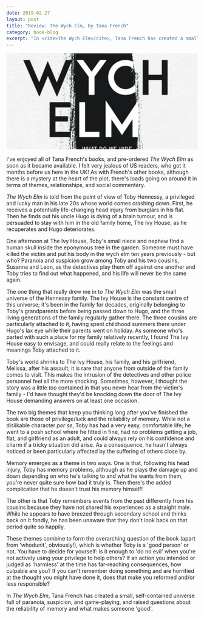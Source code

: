 ```yaml
---
date: 2019-02-27
layout: post
title: "Review: The Wych Elm, by Tana French"
category: book-blog
excerpt: "In <cite>The Wych Elm</cite>, Tana French has created a small, self-contained universe full of paranoia, suspicion, and game-playing, and raised questions about the reliability of memory and what makes someone 'good'."
---
```


![The Wych Elm](/images/the-wych-elm.jpg)

I've enjoyed all of Tana French's books, and pre-ordered <cite>The Wych Elm</cite> as soon as it became available. I felt very jealous of US readers, who got it months before us here in the UK! As with French's other books, although there is a mystery at the heart of the plot, there's loads going on around it in terms of themes, relationships, and social commentary.

<cite>The Wych Elm</cite> is told from the point of view of Toby Hennessy, a privileged and lucky man in his late 20s whose world comes crashing down. First, he receives a potentially life-changing head injury from burglars in his flat. Then he finds out his uncle Hugo is dying of a brain tumour, and is persuaded to stay with him in the old family home, The Ivy House, as he recuperates and Hugo deteriorates.

One afternoon at The Ivy House, Toby's small niece and nephew find a human skull inside the eponymous tree in the garden. Someone must have killed the victim and put his body in the wych elm ten years previously - but who? Paranoia and suspicion grow among Toby and his two cousins, Susanna and Leon, as the detectives play them off against one another and Toby tries to find out what happened, and his life will never be the same again.

The one thing that really drew me in to <cite>The Wych Elm</cite> was the small universe of the Hennessy family. The Ivy House is the constant centre of this universe; it's been in the family for decades, originally belonging to Toby's grandparents before being passed down to Hugo, and the three living generations of the family regularly gather there. The three cousins are particularly attached to it, having spent childhood summers there under Hugo's lax eye while their parents went on holiday. As someone who's parted with such a place for my family relatively recently, I found The Ivy House easy to envisage, and could really relate to the feelings and meanings Toby attached to it.

Toby's world shrinks to The Ivy House, his family, and his girlfriend, Melissa, after his assault; it is rare that anyone from outside of the family comes to visit. This makes the intrusion of the detectives and other police personnel feel all the more shocking. Sometimes, however, I thought the story was a little *too* contained in that you never hear from the victim's family - I'd have thought they'd be knocking down the door of The Ivy House demanding answers on at least one occasion.

The two big themes that keep you thinking long after you've finished the book are those of privilege/luck and the reliability of memory. While not a dislikable character *per se*, Toby has had a very easy, comfortable life; he went to a posh school where he fitted in fine, had no problems getting a job, flat, and girlfriend as an adult, and could always rely on his confidence and charm if a tricky situation did arise. As a consequence, he hasn't always noticed or been particularly affected by the suffering of others close by.

Memory emerges as a theme in two ways. One is that, following his head injury, Toby has memory problems, although as he plays the damage up and down depending on who he's talking to and what he wants from them, you're never quite sure how bad it truly is. Then there's the added complication that he doesn't trust his memory himself!

The other is that Toby remembers events from the past differently from his cousins because they have not shared his experiences as a straight male. While he appears to have breezed through secondary school and thinks back on it fondly, he has been unaware that they don't look back on that period quite so happily.

These themes combine to form the overarching question of the book (apart from 'whodunit', obviously!), which is whether Toby is a 'good person' or not. You have to decide for yourself: is it enough to 'do no evil' when you're not actively using your privilege to help others? If an action you intended or judged as 'harmless' at the time has far-reaching consequences, how culpable are you? If you can't remember doing something and are horrified at the thought you might have done it, does that make you reformed and/or less responsible?

In <cite>The Wych Elm</cite>, Tana French has created a small, self-contained universe full of paranoia, suspicion, and game-playing, and raised questions about the reliability of memory and what makes someone 'good'.
